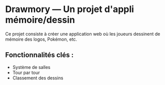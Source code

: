 # Drawmory — Un projet d'appli mémoire/dessin

Ce projet consiste à créer une application web où les joueurs dessinent de mémoire des logos, Pokémon, etc.

## Fonctionnalités clés :
- Système de salles
- Tour par tour
- Classement des dessins
